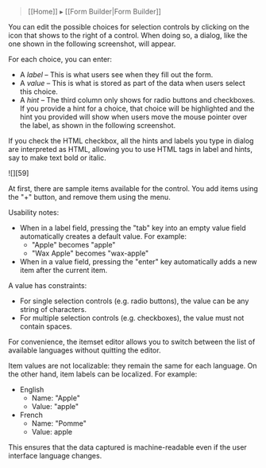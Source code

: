 > [[Home]] ▸ [[Form Builder|Form Builder]]

You can edit the possible choices for selection controls by clicking on the icon that shows to the right of a control. When doing so, a dialog, like the one shown in the following screenshot, will appear.

For each choice, you can enter:

* A _label_ – This is what users see when they fill out the form.
* A _value_ – This is what is stored as part of the data when users select this choice.
* A _hint_ – The third column only shows for radio buttons and checkboxes. If you provide a hint for a choice, that choice will be highlighted and the hint you provided will show when users move the mouse pointer over the label, as shown in the following screenshot.

If you check the HTML checkbox, all the hints and labels you type in dialog are interpreted as HTML, allowing you to use HTML tags in label and hints, say to make text bold or italic.

![][59]

At first, there are sample items available for the control. You add items using the "+" button, and remove them using the menu.

Usability notes:

* When in a label field, pressing the "tab" key into an empty value field automatically creates a default value. For example:
    * "Apple" becomes "apple"
    * "Wax Apple" becomes "wax-apple"
* When in a value field, pressing the "enter" key automatically adds a new item after the current item.

A value has constraints:

* For single selection controls (e.g. radio buttons), the value can be any string of characters.
* For multiple selection controls (e.g. checkboxes), the value must not contain spaces.

For convenience, the itemset editor allows you to switch between the list of available languages without quitting the editor.

Item values are not localizable: they remain the same for each language. On the other hand, item labels can be localized. For example:

* English
    * Name: "Apple"
    * Value: "apple"
* French
    * Name: "Pomme"
    * Value: apple

This ensures that the data captured is machine-readable even if the user interface language changes.
